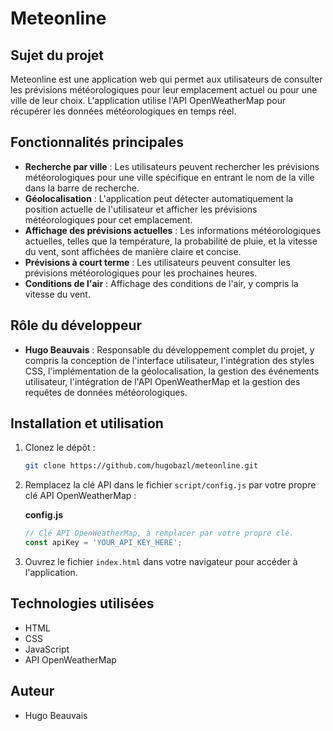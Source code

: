 # Meteonline

## Sujet du projet
Meteonline est une application web qui permet aux utilisateurs de consulter les prévisions météorologiques pour leur emplacement actuel ou pour une ville de leur choix. L'application utilise l'API OpenWeatherMap pour récupérer les données météorologiques en temps réel.

## Fonctionnalités principales
- **Recherche par ville** : Les utilisateurs peuvent rechercher les prévisions météorologiques pour une ville spécifique en entrant le nom de la ville dans la barre de recherche.
- **Géolocalisation** : L'application peut détecter automatiquement la position actuelle de l'utilisateur et afficher les prévisions météorologiques pour cet emplacement.
- **Affichage des prévisions actuelles** : Les informations météorologiques actuelles, telles que la température, la probabilité de pluie, et la vitesse du vent, sont affichées de manière claire et concise.
- **Prévisions à court terme** : Les utilisateurs peuvent consulter les prévisions météorologiques pour les prochaines heures.
- **Conditions de l'air** : Affichage des conditions de l'air, y compris la vitesse du vent.

## Rôle du développeur
- **Hugo Beauvais** : Responsable du développement complet du projet, y compris la conception de l'interface utilisateur, l'intégration des styles CSS, l'implémentation de la géolocalisation, la gestion des événements utilisateur, l'intégration de l'API OpenWeatherMap et la gestion des requêtes de données météorologiques.

## Installation et utilisation
1. Clonez le dépôt :

    ```bash
    git clone https://github.com/hugobazl/meteonline.git
    ```

2. Remplacez la clé API dans le fichier `script/config.js` par votre propre clé API OpenWeatherMap :

    **config.js**
    ```javascript
    // Clé API OpenWeatherMap, à remplacer par votre propre clé.
    const apiKey = 'YOUR_API_KEY_HERE';
    ```

3. Ouvrez le fichier `index.html` dans votre navigateur pour accéder à l'application.

## Technologies utilisées
- HTML
- CSS
- JavaScript
- API OpenWeatherMap

## Auteur
- Hugo Beauvais